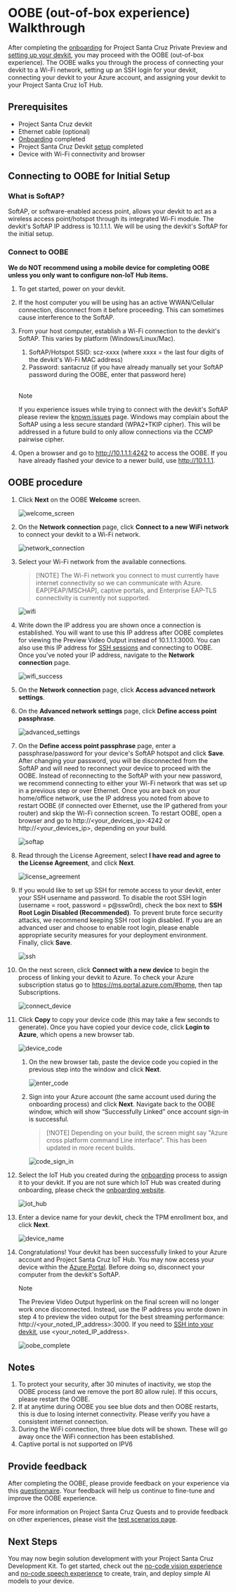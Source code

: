 # OOBE (out-of-box experience) Walkthrough

After completing the [onboarding](https://github.com/microsoft/Project-Santa-Cruz-Private-Preview/blob/main/user-guides/getting_started/azure-subscription-onboarding.md) for Project Santa Cruz Private Preview and [setting up your devkit](https://github.com/microsoft/Project-Santa-Cruz-Private-Preview/blob/main/user-guides/getting_started/devkit-unboxing-setup.md), you may proceed with the OOBE (out-of-box experience). The OOBE walks you through the process of connecting your devkit to a Wi-Fi network, setting up an SSH login for your devkit, connecting your devkit to your Azure account, and assigning your devkit to your Project Santa Cruz IoT Hub.  

## Prerequisites

- Project Santa Cruz devkit
- Ethernet cable (optional)
- [Onboarding](https://github.com/microsoft/Project-Santa-Cruz-Private-Preview/blob/main/user-guides/getting_started/azure-subscription-onboarding.md) completed
- Project Santa Cruz Devkit [setup](https://github.com/microsoft/Project-Santa-Cruz-Private-Preview/blob/main/user-guides/getting_started/devkit-unboxing-setup.md) completed
- Device with Wi-Fi connectivity and browser

## Connecting to OOBE for Initial Setup

### What is SoftAP?

SoftAP, or software-enabled access point, allows your devkit to act as a wireless access point/hotspot through its integrated Wi-Fi module. The devkit's SoftAP IP address is 10.1.1.1. We will be using the devkit's SoftAP for the initial setup.

### Connect to OOBE

**We do NOT recommend using a mobile device for completing OOBE unless you only want to configure non-IoT Hub items.**

1. To get started, power on your devkit.

1. If the host computer you will be using has an active WWAN/Cellular connection, disconnect from it before proceeding.  This can sometimes cause interference to the SoftAP.

1. From your host computer, establish a Wi-Fi connection to the devkit's SoftAP. This varies by platform (Windows/Linux/Mac).

    1. SoftAP/Hotspot SSID: scz-xxxx    (where xxxx = the last four digits of the devkit's Wi-Fi MAC address)
    2. Password: santacruz              (if you have already manually set your SoftAP password during the OOBE, enter that password here)

    <br>
    
    > [!NOTE]
    > If you experience issues while trying to connect with the devkit's SoftAP please review the [known issues](https://github.com/microsoft/Project-Santa-Cruz-Preview/blob/main/release-notes/known-issues.md) page.
    > Windows may complain about the SoftAP using a less secure standard (WPA2+TKIP cipher). This will be addressed in a future build to only allow connections via the CCMP pairwise cipher.

1. Open a browser and go to http://10.1.1.1:4242 to access the OOBE. If you have already flashed your device to a newer build, use http://10.1.1.1.

## OOBE procedure

1. Click **Next** on the OOBE **Welcome** screen.  

    ![welcome_screen](./getting_started_images/oobe_welcome_screen.png)

1. On the **Network connection** page, click **Connect to a new WiFi network** to connect your devkit to a Wi-Fi network.

    ![network_connection](./getting_started_images/oobe_network_connection.png)

1. Select your Wi-Fi network from the available connections.

    >[!NOTE] The Wi-Fi network you connect to must currently have internet connectivity so we can communicate with Azure. EAP[PEAP/MSCHAP], captive portals, and Enterprise EAP-TLS connectivity is currently not supported.

    ![wifi](./getting_started_images/oobe_wifi.png)

1. Write down the IP address you are shown once a connection is established. You will want to use this IP address after OOBE completes for viewing the Preview Video Output instead of 10.1.1.1:3000. You can also use this IP address for [SSH sessions](https://github.com/microsoft/Project-Santa-Cruz-Preview/blob/main/user-guides/general/troubleshooting/ssh_and_serial_connection_setup.md) and connecting to OOBE. Once you’ve noted your IP address, navigate to the **Network connection** page.

    ![wifi_success](./getting_started_images/oobe_wifi_success.png)

1. On the **Network connection** page, click **Access advanced network settings**.

1. On the **Advanced network settings** page, click **Define access point passphrase**.

    ![advanced_settings](./getting_started_images/oobe_advanced_settings.PNG)

1. On the **Define access point passphrase** page, enter a passphrase/password for your device's SoftAP hotspot and click **Save**. After changing your password, you will be disconnected from the SoftAP and will need to reconnect your device to proceed with the OOBE. Instead of reconnecting to the SoftAP with your new password, we recommend connecting to either your Wi-Fi network that was set up in a previous step or over Ethernet. Once you are back on your home/office network, use the IP address you noted from above to restart OOBE (if connected over Ethernet, use the IP gathered from your router) and skip the Wi-Fi connection screen. To restart OOBE, open a browser and go to http://<your_devices_ip>:4242 or http://<your_devices_ip>, depending on your build.

    ![softap](./getting_started_images/oobe_softap.png)

1. Read through the License Agreement, select **I have read and agree to the License Agreement**, and click **Next**.

    ![license_agreement](./getting_started_images/oobe_license_agreement.png)

1. If you would like to set up SSH for remote access to your devkit, enter your SSH username and password. To disable the root SSH login (username = root, password = p@ssw0rd), check the box next to **SSH Root Login Disabled (Recommended)**. To prevent brute force security attacks, we recommend keeping SSH root login disabled. If you are an advanced user and choose to enable root login, please enable appropriate security measures for your deployment environment. Finally, click **Save**.  

    ![ssh](./getting_started_images/oobe_ssh.png)

1. On the next screen, click **Connect with a new device** to begin the process of linking your devkit to Azure.  To check your Azure subscription status go to https://ms.portal.azure.com/#home, then tap Subscriptions. 

    ![connect_device](./getting_started_images/oobe_connect_device.png)

1. Click **Copy** to copy your device code (this may take a few seconds to generate). Once you have copied your device code, click **Login to Azure**, which opens a new browser tab.

    ![device_code](./getting_started_images/oobe_device_code.png)

    1. On the new browser tab, paste the device code you copied in the previous step into the window and click **Next**.

        ![enter_code](./getting_started_images/oobe_enter_code.png)

    1. Sign into your Azure account (the same account used during the onboarding process) and click **Next**. Navigate back to the OOBE window, which will show “Successfully Linked” once account sign-in is successful.
        >[!NOTE] Depending on your build, the screen might say "Azure cross platform command Line interface". This has been updated in more recent builds. 

        ![code_sign_in](./getting_started_images/oobe_code_sign_in.png)

1. Select the IoT Hub you created during the [onboarding](https://github.com/microsoft/Project-Santa-Cruz-Preview/blob/main/user-guides/getting_started/azure-subscription-onboarding.md) process to assign it to your devkit. If you are not sure which IoT Hub was created during onboarding, please check the [onboarding website](https://projectsantacruz.microsoft.com/).

    ![iot_hub](./getting_started_images/oobe_iot_hub.png)

1. Enter a device name for your devkit, check the TPM enrollment box, and click **Next**.  

    ![device_name](./getting_started_images/oobe_device_name.png)

1. Congratulations! Your devkit has been successfully linked to your Azure account and Project Santa Cruz IoT Hub. You may now access your device within the [Azure Portal](https://portal.azure.com/?feature.canmodifystamps=true&Microsoft_Azure_Iothub=aduprod&microsoft_azure_marketplace_ItemHideKey=Microsoft_Azure_ADUHidden#home). Before doing so, disconnect your computer from the devkit's SoftAP.

    > [!NOTE]
    > The Preview Video Output hyperlink on the final screen will no longer work once disconnected. Instead, use the IP address you wrote down in step 4 to preview the video output for the best streaming performance: http://<your_noted_IP_address>:3000.
    > If you need to [SSH into your devkit](https://github.com/microsoft/Project-Santa-Cruz-Preview/blob/main/user-guides/general/troubleshooting/ssh_and_serial_connection_setup.md), use <your_noted_IP_address>.

   ![oobe_complete](./getting_started_images/oobe_complete.png)
  
## Notes

1. To protect your security, after 30 minutes of inactivity, we stop the OOBE process (and we remove the port 80 allow rule). If this occurs, please restart the OOBE.
1. If at anytime during OOBE you see blue dots and then OOBE restarts, this is due to losing internet connectivity. Please verify you have a consistent internet connection. 
1. During the WiFi connection, three blue dots will be shown.  These will go away once the WiFi connection has been established.
1. Captive portal is not supported on IPV6

## Provide feedback

After completing the OOBE, please provide feedback on your experience via this [questionnaire](https://forms.office.com/Pages/ResponsePage.aspx?id=v4j5cvGGr0GRqy180BHbRzoJxrXKT0dEvfQyxsA0h8lUOEpDRkxZSUFWMFc2SEZYMDBBSlVQMUZMMy4u). Your feedback will help us continue to fine-tune and improve the OOBE experience.

For more information on Project Santa Cruz Quests and to provide feedback on other experiences, please visit the [test scenarios page](https://github.com/microsoft/Project-Santa-Cruz-Private-Preview/blob/main/user-guides/general/test-scenarios.md).

## Next Steps

You may now begin solution development with your Project Santa Cruz Development Kit. To get started, check out the [no-code vision experience](https://github.com/microsoft/Project-Santa-Cruz-Private-Preview/blob/main/user-guides/prototyping/create-nocode-vision.md) and [no-code speech experience](https://github.com/microsoft/Project-Santa-Cruz-Private-Preview/blob/main/user-guides/prototyping/nocode-speech.md) to create, train, and deploy simple AI models to your device.
